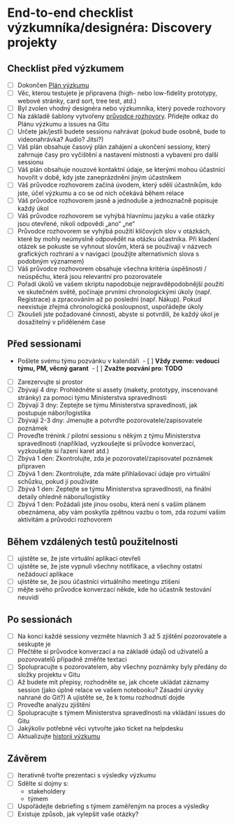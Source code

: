 # End-to-end checklist výzkumníka/designéra: Discovery projekty

## Checklist před výzkumem
- [ ] Dokončen [Plán výzkumu](vyzkum-plan-sablona.md)
- [ ] Věc, kterou testujete je připravena (high- nebo low-fidelity prototypy, webové stránky, card sort, tree test, atd.) 
- [ ] Byl zvolen vhodný designéra nebo výzkumníka, který povede rozhovory  
- [ ] Na základě šablony vytvořeny [průvodce rozhovory](pruvodce-rozhovorem-sablona.md). Přidejte odkaz do Plánu výzkumu a issues na Gitu
- [ ] Určete jak/jestli budete sessionu nahrávat (pokud bude osobně, bude to videonahrávka? Audio? Jitsi?)
- [ ] Váš plán obsahuje časový plán zahájení a ukončení sessiony, který zahrnuje časy pro vyčištění a nastavení místnosti a vybavení pro další sessionu
- [ ] Váš plán obsahuje nouzové kontaktní údaje, se kterými mohou účastníci hovořit v době, kdy jste zaneprázdněni jiným účastníkem
- [ ] Váš průvodce rozhovorem začíná úvodem, který sdělí účastníkům, kdo jste, účel výzkumu a co se od nich očekává během relace
- [ ] Váš průvodce rozhovorem jasně a jednoduše a jednoznačně popisuje každý úkol
- [ ] Váš průvodce rozhovorem se vyhýbá hlavnímu jazyku a vaše otázky jsou otevřené, nikoli odpovědi „ano“ „ne“
- [ ] Průvodce rozhovorem se vyhýbá použití klíčových slov v otázkách, které by mohly neúmyslně odpovědět na otázku účastníka. Při kladení otázek se pokuste se vyhnout slovům, která se používají v názvech grafických rozhraní a v navigaci (použijte alternativních slova s podobným významem)
- [ ] Váš průvodce rozhovorem obsahuje všechna kritéria úspěšnosti / neúspěchu, která jsou relevantní pro pozorovatele
- [ ] Pořadí úkolů ve vašem skriptu napodobuje nejpravděpodobnější použití ve skutečném světě, počínaje prvními chronologickými úkoly (např. Registrace) a zpracováním až po poslední (např. Nákup). Pokud neexistuje zřejmá chronologická posloupnost, uspořádejte úkoly
- [ ] Zkoušeli jste požadované činnosti, abyste si potvrdili, že každý úkol je dosažitelný v přiděleném čase

## Před sessionami
- Pošlete svému týmu pozvánku v kalendáři
 - [ ] **Vždy zveme: vedoucí týmu, PM, věcný garant**
 - [ ] **Zvažte pozvání pro: TODO**
- [ ] Zarezervujte si prostor
- [ ] Zbývají 4 dny: Prohlédněte si assety (makety, prototypy, inscenované stránky) za pomoci týmu Ministerstva spravedlnosti
- [ ] Zbývají 3 dny: Zeptejte se týmu Ministerstva spravedlnosti, jak postupuje nábor/logistika
- [ ] Zbývají 2-3 dny: Jmenujte a potvrďte pozorovatele/zapisovatele poznámek
- [ ] Proveďte trénink / pilotní sessionu s někým z týmu Ministerstva spravedlnosti (například, vyzkoušejte si průvodce konverzací, vyzkoušejte si řazení karet atd.)
- [ ] Zbývá 1 den: Zkontrolujte, zda je pozorovatel/zapisovatel poznámek připraven
- [ ] Zbývá 1 den: Zkontrolujte, zda máte přihlašovací údaje pro virtuální schůzku, pokud ji používáte
- [ ] Zbývá 1 den: Zeptejte se týmu Ministerstva spravedlnosti, na finální detaily ohledně náboru/logistiky
- [ ] Zbývá 1 den: Požádali jste jinou osobu, která není s vaším plánem obeznámena, aby vám poskytla zpětnou vazbu o tom, zda rozumí vašim aktivitám a průvodci rozhovorem

## Během vzdálených testů použitelnosti
- [ ] ujistěte se, že jste virtuální aplikaci otevřeli
- [ ] ujistěte se, že jste vypnuli všechny notifikace, a všechny ostatní nežádoucí aplikace
- [ ] ujistěte se, že jsou účastníci virtuálního meetingu ztišeni
- [ ] mějte svého průvodce konverzací někde, kde ho účastník testování neuvidí

## Po sessionách
- [ ] Na konci každé sessiony vezměte hlavních 3 až 5 zjištění pozorovatele a seskupte je
- [ ] Přečtěte si průvodce konverzací a na základě údajů od uživatelů a pozorovatelů případně změňte textaci
- [ ] Spolupracujte s pozorovatelem, aby všechny poznámky byly předány do složky projektu v Gitu
- [ ] Až budete mít přepisy, rozhodněte se, jak chcete ukládat záznamy session (jako úplné relace ve vašem notebooku? Zásadní úryvky nahrané do Git?) A ujistěte se, že k tomu rozhodnutí dojde
- [ ] Proveďte analýzu zjištění
- [ ] Spolupracujte s týmem Ministerstva spravedlnosti na vkládání issues do Gitu
- [ ] Jakýkoliv potřebné věci vytvořte jako ticket na helpdesku
- [ ] Aktualizujte [historii výzkumu](vyzkum-historie-ukazky.md)

## Závěrem
- [ ] Iterativně tvořte prezentaci s výsledky výzkumu
- [ ] Sdělte si dojmy s:
  - stakeholdery 
  - týmem 
- [ ] Uspořádejte debriefing s týmem zaměřeným na proces a výsledky
- [ ] Existuje způsob, jak vylepšit vaše otázky?
